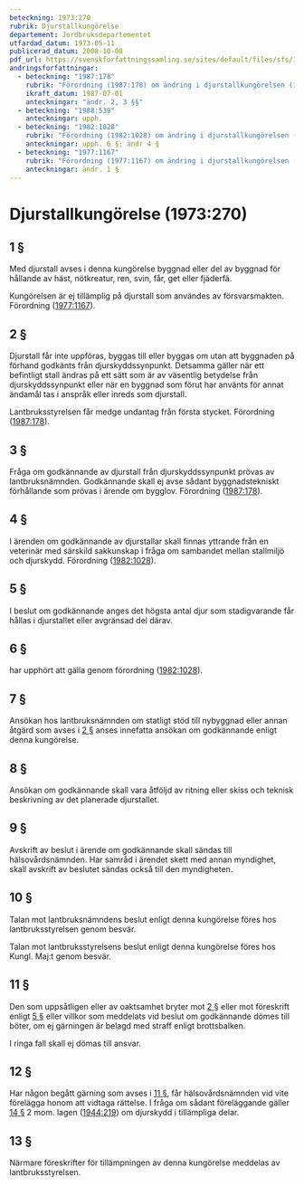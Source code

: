```yaml
---
beteckning: 1973:270
rubrik: Djurstallkungörelse
departement: Jordbruksdepartementet
utfardad_datum: 1973-05-11
publicerad_datum: 2008-10-08
pdf_url: https://svenskforfattningssamling.se/sites/default/files/sfs/1973-05/SFS1973-270.pdf
andringsforfattningar:
  - beteckning: "1987:178"
    rubrik: "Förordning (1987:178) om ändring i djurstallkungörelsen (1973:270)"
    ikraft_datum: 1987-07-01
    anteckningar: "ändr. 2, 3 §§"
  - beteckning: "1988:539"
    anteckningar: upph.
  - beteckning: "1982:1028"
    rubrik: "Förordning (1982:1028) om ändring i djurstallkungörelsen (1973:270)"
    anteckningar: upph. 6 §; ändr 4 §
  - beteckning: "1977:1167"
    rubrik: "Förordning (1977:1167) om ändring i djurstallkungörelsen (1973:270)"
    anteckningar: ändr. 1 §
---
```


# Djurstallkungörelse (1973:270)

## 1 §

Med djurstall avses i denna kungörelse byggnad eller del av byggnad för hållande av häst, nötkreatur, ren, svin, får, get eller fjäderfä.

Kungörelsen är ej tillämplig på djurstall som användes av försvarsmakten. Förordning ([1977:1167](https://selex.se/eli/sfs/1977/1167)).

## 2 §

Djurstall får inte uppföras, byggas till eller byggas om utan att byggnaden på förhand godkänts från djurskyddssynpunkt. Detsamma gäller när ett befintligt stall ändras på ett sätt som är av väsentlig betydelse från djurskyddssynpunkt eller när en byggnad som förut har använts för annat ändamål tas i anspråk eller inreds som djurstall.

Lantbruksstyrelsen får medge undantag från första stycket. Förordning ([1987:178](https://selex.se/eli/sfs/1987/178)).

## 3 §

Fråga om godkännande av djurstall från djurskyddssynpunkt prövas av lantbruksnämnden. Godkännande skall ej avse sådant byggnadstekniskt förhållande som prövas i ärende om bygglov. Förordning ([1987:178](https://selex.se/eli/sfs/1987/178)).

## 4 §

I ärenden om godkännande av djurstallar skall finnas yttrande från en veterinär med särskild sakkunskap i fråga om sambandet mellan stallmiljö och djurskydd. Förordning ([1982:1028](https://selex.se/eli/sfs/1982/1028)).

## 5 §

I beslut om godkännande anges det högsta antal djur som stadigvarande får hållas i djurstallet eller avgränsad del därav.

## 6 §

har upphört att gälla genom förordning ([1982:1028](https://selex.se/eli/sfs/1982/1028)).

## 7 §

Ansökan hos lantbruksnämnden om statligt stöd till nybyggnad eller annan åtgärd som avses i [2 §](#2) anses innefatta ansökan om godkännande enligt denna kungörelse.

## 8 §

Ansökan om godkännande skall vara åtföljd av ritning eller skiss och teknisk beskrivning av det planerade djurstallet.

## 9 §

Avskrift av beslut i ärende om godkännande skall sändas till hälsovårdsnämnden. Har samråd i ärendet skett med annan myndighet, skall avskrift av beslutet sändas också till den myndigheten.

## 10 §

Talan mot lantbruksnämndens beslut enligt denna kungörelse föres hos lantbruksstyrelsen genom besvär.

Talan mot lantbruksstyrelsens beslut enligt denna kungörelse föres hos Kungl. Maj:t genom besvär.

## 11 §

Den som uppsåtligen eller av oaktsamhet bryter mot [2 §](#2) eller mot föreskrift enligt [5 §](#5) eller villkor som meddelats vid beslut om godkännande dömes till böter, om ej gärningen är belagd med straff enligt brottsbalken.

I ringa fall skall ej dömas till ansvar.

## 12 §

Har någon begått gärning som avses i [11 §](#11), får hälsovårdsnämnden vid vite förelägga honom att vidtaga rättelse. I fråga om sådant föreläggande gäller [14 §](#14) 2 mom. lagen ([1944:219](https://selex.se/eli/sfs/1944/219)) om djurskydd i tillämpliga delar.

## 13 §

Närmare föreskrifter för tillämpningen av denna kungörelse meddelas av lantbruksstyrelsen.